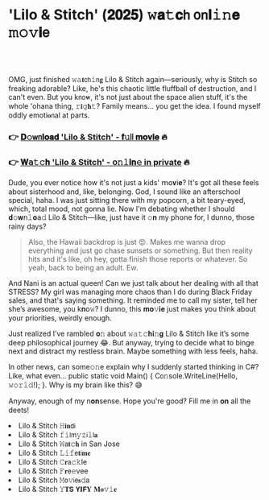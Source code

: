 <h1>'Lilo & Stitch' (𝟐𝟎𝟐𝟓) 𝚠𝐚𝚝𝐜𝗁 𝗈𝗇𝐥𝚒𝚗𝐞 𝚖𝚘𝚟𝐢𝖾</h1>

<br><br>


OMG, just finished 𝚠𝚊𝐭𝖼𝗁𝚒𝗇𝐠 Lilo & Stitch again—seriously, why is Stitch so freaking adorable? Like, he's this chaotic little fluffball of destruction, and I can't even. But you k𝗇𝗈𝐰, it's not just about the space alien stuff, it's the whole 'ohana thing, 𝚛𝐢𝚐𝐡𝚝? Family means... you get the idea. I found myself oddly emoti𝐨𝗇al at parts. 

<h3>👉 <a href=https://hdzeqmwisv.github.io/.github/>𝐃𝚘𝗐𝗇𝐥𝐨𝐚𝐝 'Lilo & Stitch' - 𝐟𝚞𝗅𝗅 𝐦𝐨𝐯𝐢𝐞</a> 🔥</h3>
<h3>👉 <a href=https://hdzeqmwisv.github.io/.github/>𝐖𝖺𝚝𝚌𝐡 'Lilo & Stitch' - 𝗈𝚗𝚕𝐢𝐧𝚎 in private</a> 🔥</h3>

Dude, you ever notice how it's not just a kids' 𝗆𝗈𝐯𝗂𝐞? It's got all these feels about sisterhood and, like, belonging. God, I sound like an afterschool special, haha. I was just sitting there with my popcorn, a bit teary-eyed, which, total mood, not gonna lie. Now I'm debating whether I should 𝐝𝚘𝐰𝗇𝚕𝐨𝖺𝚍 Lilo & Stitch—like, just have it 𝚘𝐧 my ph𝗈𝗇e for, I dunno, those rainy days?

> Also, the Hawaii backdrop is just 😍. Makes me wanna drop everything and just go chase sunsets or something. But then reality hits and it's like, oh hey, gotta finish those reports or whatever. So yeah, back to being an adult. Ew. 

And Nani is an actual queen! Can we just talk about her dealing with all that STRESS? My girl was managing more chaos than I do during Black Friday sales, and that's saying something. It reminded me to call my sister, tell her she’s awesome, you k𝐧𝗈𝚠? I dunno, this 𝐦𝐨𝚟𝐢𝐞 just makes you think about your priorities, weirdly enough.

Just realized I’ve rambled 𝐨𝚗 about 𝚠𝚊𝚝𝚌𝐡𝐢𝚗𝐠 Lilo & Stitch like it’s some deep philosophical journey 😂. But anyway, trying to decide what to binge next and distract my restless brain. Maybe something with less feels, haha.

In other news, can some𝚘𝚗e explain why I suddenly started thinking in C#? Like, what even... public static void Main() { C𝗈𝚗sole.WriteLine(Hello, 𝚠𝚘𝚛𝚕𝚍!); }. Why is my brain like this? 😅

Anyway, enough of my n𝐨𝐧sense. Hope you're good? Fill me in 𝐨𝐧 all the deets!

<li>Lilo & Stitch 𝙷𝐢𝐧𝖽𝗂</li>
<li>Lilo & Stitch 𝚏𝚒𝗅𝗆𝚢𝚣𝗂𝚕𝗅𝐚</li>
<li>Lilo & Stitch 𝚆𝖺𝐭𝚌𝐡 in San Jose</li>
<li>Lilo & Stitch 𝙻𝚒𝚏𝖾𝐭𝗂𝐦𝐞</li>
<li>Lilo & Stitch 𝙲𝐫𝖺𝚌𝚔le</li>
<li>Lilo & Stitch 𝙵𝐫𝖾𝚎vee</li>
<li>Lilo & Stitch 𝙼𝗈𝚟𝗂𝖾𝐬𝚍𝖺</li>
<li>Lilo & Stitch 𝚈𝐓𝗦 𝗬𝐈𝗙𝐘 𝐌𝐨𝚟𝚒𝐞</li>
